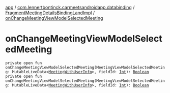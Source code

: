 [app](../../index.md) / [com.lennertbontinck.carmeetsandroidapp.databinding](../index.md) / [FragmentMeetingDetailsBindingLandImpl](index.md) / [onChangeMeetingViewModelSelectedMeeting](./on-change-meeting-view-model-selected-meeting.md)

# onChangeMeetingViewModelSelectedMeeting

`private open fun onChangeMeetingViewModelSelectedMeeting(MeetingViewModelSelectedMeeting: MutableLiveData<`[`MeetingWithUserInfo`](../../com.lennertbontinck.carmeetsandroidapp.models/-meeting-with-user-info/index.md)`>, fieldId: `[`Int`](https://kotlinlang.org/api/latest/jvm/stdlib/kotlin/-int/index.html)`): `[`Boolean`](https://kotlinlang.org/api/latest/jvm/stdlib/kotlin/-boolean/index.html)
`private open fun onChangeMeetingViewModelSelectedMeeting(MeetingViewModelSelectedMeeting: MutableLiveData<`[`MeetingWithUserInfo`](../../com.lennertbontinck.carmeetsandroidapp.models/-meeting-with-user-info/index.md)`>, fieldId: `[`Int`](https://kotlinlang.org/api/latest/jvm/stdlib/kotlin/-int/index.html)`): `[`Boolean`](https://kotlinlang.org/api/latest/jvm/stdlib/kotlin/-boolean/index.html)